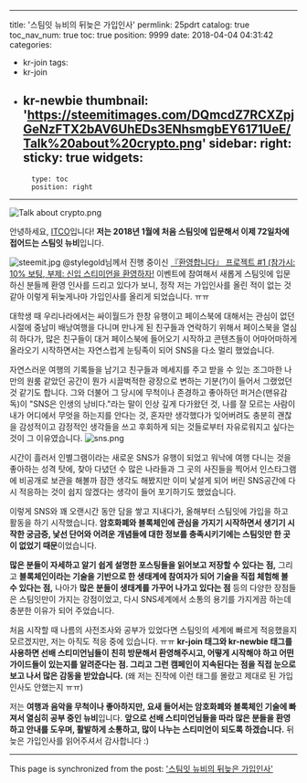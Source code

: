 
---
title: '스팀잇 뉴비의 뒤늦은 가입인사'
permlink: 25pdrt
catalog: true
toc_nav_num: true
toc: true
position: 9999
date: 2018-04-04 04:31:42
categories:
- kr-join
tags:
- kr-join
- kr-newbie
thumbnail: 'https://steemitimages.com/DQmcdZ7RCXZpjGeNzFTX2bAV6UhEDs3ENhsmgbEY6171UeE/Talk%20about%20crypto.png'
sidebar:
    right:
        sticky: true
widgets:
    -
        type: toc
        position: right
---


![Talk about crypto.png](https://steemitimages.com/DQmcdZ7RCXZpjGeNzFTX2bAV6UhEDs3ENhsmgbEY6171UeE/Talk%20about%20crypto.png)

안녕하세요, [ITCO](https://steemit.com/@donekim)입니다!
**저는 2018년 1월에 처음 스팀잇에 입문해서 이제 72일차에 접어드는 스팀잇 뉴비**입니다.

![steemit.jpg](https://steemitimages.com/DQmbzPT59KZJYU3csuBv6zAjeux4Q2dUXbGGRcW14g8SeEk/steemit.jpg)
@stylegold님께서 진행 중이신 [『환영합니다』 프로젝트 #1 (참가시: 10% 보팅, 부제: 신입 스티미언을 환영하자!](https://steemit.com/busy/@stylegold/28qmbe-1) 이벤트에 참여해서 새롭게 스팀잇에 입문하신 분들께 환영 인사를 드리고 있다가 보니, 정작 저는 가입인사를 올린 적이 없는 것 같아 이렇게 뒤늦게나마 가입인사를 올리게 되었습니다. ㅠㅠ

대학생 때 우리나라에서는 싸이월드가 한창 유행이고 페이스북에 대해서는 관심이 없던 시절에 중남미 배낭여행을 다니며 만나게 된 친구들과 연락하기 위해서 페이스북을 열심히 하다가, 많은 친구들이 대거 페이스북에 들어오기 시작하고 콘텐츠들이 어마어마하게 올라오기 시작하면서는 자연스럽게 눈팅족이 되어 SNS을 다소 멀리 했었습니다.

자연스러운 여행의 기록들을 남기고 친구들과 메세지를 주고 받을 수 있는 조그마한 나만의 원룸 같았던 공간이 뭔가 시끌벅적한 광장으로 변하는 기분(?)이 들어서 그랬었던 것 같기도 합니다. 그와 더불어 그 당시에 무척이나 존경하고 좋아하던 퍼거슨(맨유감독)이 "SNS은 인생의 낭비다."라는 말이 인상 깊게 다가왔던 것, 나를 잘 모르는 사람이 내가 어디에서 무엇을 하는지를 안다는 것, 혼자만 생각했다가 잊어버려도 충분히 괜찮을 감성적이고 감정적인 생각들을 쓰고 후회하게 되는 것들로부터 자유로워지고 싶다는 것이 그 이유였습니다.
![sns.png](https://steemitimages.com/DQmTSP4homEPo6bo49uav2wNLD2vpZStzJYyqQuhyt5ARNn/sns.png)

시간이 흘러서 인별그램이라는 새로운 SNS가 유행이 되었고 워낙에 여행 다니는 것을 좋아하는 성격 탓에, 찾아 다녔던 수 많은 나라들과 그 곳의 사진들을 찍어서 인스타그램에 비공개로 보관을 해볼까 잠깐 생각도 해봤지만 이미 낯설게 되어 버린 SNS공간에 다시 적응하는 것이 쉽지 않겠다는 생각이 들어 포기하기도 했었습니다.

이렇게 SNS와 꽤 오랜시간 동안 담을 쌓고 지내다가, 올해부터 스팀잇에 가입을 하고 활동을 하기 시작했습니다. **암호화폐와 블록체인에 관심을 가지기 시작하면서 생기기 시작한 궁금증, 낯선 단어와 어려운 개념들에 대한 정보를 충족시키기에는 스팀잇만 한 곳이 없었기 때문**이었습니다. 

**많은 분들이 자세하고 알기 쉽게 설명한 포스팅들을 읽어보고 저장할 수 있다는 점,** 그리고 **블록체인이라는 기술을 기반으로 한 생태계에 참여자가 되어 기술을 직접 체험해 볼 수 있다는 점,** 나아가 **많은 분들이 생태계를 가꾸어 나가고 있다는 점** 등의 다양한 장점들은 스팀잇만이 가지는 강점이었고, 다시 SNS세계에서 소통의 용기를 가지게끔 하는데 충분한 이유가 되어 주었습니다.

처음 시작할 때 나름의 사전조사와 공부가 있었다면 스팀잇의 세계에 빠르게 적응했을지 모르겠지만, 저는 아직도 적응 중에 있습니다. ㅠㅠ **kr-join 태그와 kr-newbie 태그를 사용하면 선배 스티미언님들이 친히 방문해서 환영해주시고, 어떻게 시작해야 하고 어떤 가이드들이 있는지를 알려준다는 점. 그리고 그런 캠페인이 지속된다는 점을 직접 눈으로 보고 나서 많은 감동을 받았습니다.** (왜 저는 진작에 이런 태그를 몰랐고 제대로 된 가입인사도 안했는지 ㅠㅠ)

저는 **여행과 음악을 무척이나 좋아하지만, 요새 들어서는 암호화폐와 블록체인 기술에 빠져서 열심히 공부 중인 뉴비**입니다. **앞으로 선배 스티미언님들을 따라 많은 분들을 환영하고 안내를 도우며, 활발하게 소통하고, 많이 나누는 스티미언이 되도록 하겠습니다.** 뒤늦은 가입인사를 읽어주셔서 감사합니다 :)

- - -

This page is synchronized from the post: ['스팀잇 뉴비의 뒤늦은 가입인사'](https://steemit.com/@donekim/25pdrt)
